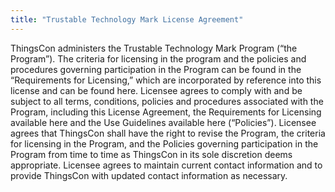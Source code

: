 ```yaml
---
title: "Trustable Technology Mark License Agreement"
---
```


ThingsCon administers the Trustable Technology Mark Program (“the Program”). The criteria for licensing in the program and the policies and procedures governing participation in the Program can be found in the “Requirements for Licensing,” which are incorporated by reference into this license and can be found here. Licensee agrees to comply with and be subject to all terms, conditions, policies and procedures associated with the Program, including this License Agreement, the Requirements for Licensing available here and the Use Guidelines available here (“Policies”). Licensee agrees that ThingsCon shall have the right to revise the Program, the criteria for licensing in the Program, and the Policies governing participation in the Program from time to time as ThingsCon in its sole discretion deems appropriate. Licensee agrees to maintain current contact information and to provide ThingsCon with updated contact information as necessary.

